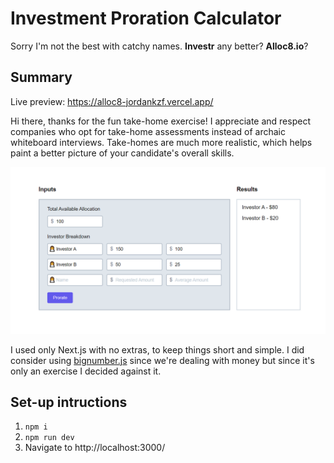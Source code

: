 # Investment Proration Calculator

Sorry I'm not the best with catchy names. **Investr** any better? **Alloc8.io**?
## Summary
Live preview: https://alloc8-jordankzf.vercel.app/

Hi there, thanks for the fun take-home exercise! I appreciate and respect companies who opt for take-home assessments instead of archaic whiteboard interviews. Take-homes are much more realistic, which helps paint a better picture of your candidate's overall skills.

<img src="preview.png" alt="Screenshot of the web app" width="611"/>

I used only Next.js with no extras, to keep things short and simple. I did consider using [bignumber.js](https://mikemcl.github.io/bignumber.js/) since we're dealing with money but since it's only an exercise I decided against it.

## Set-up intructions
1. `npm i`
2. `npm run dev`
3. Navigate to http://localhost:3000/